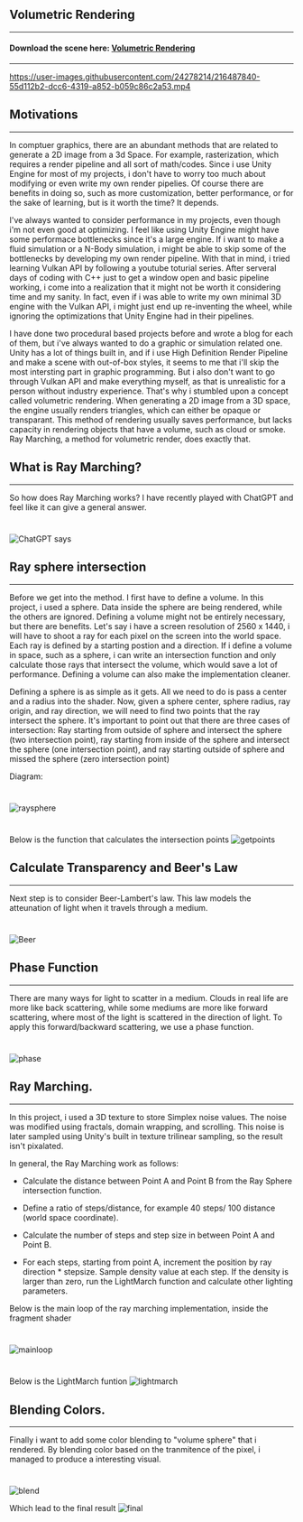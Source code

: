 ## Volumetric Rendering
---

#### Download the scene here: <a href = https://github.com/FzComet206/Volumetirc-Rendering/releases/download/VolumeRender/Volume.Relesase.zip > Volumetric Rendering </a> ####
---

https://user-images.githubusercontent.com/24278214/216487840-55d112b2-dcc6-4319-a852-b059c86c2a53.mp4


## Motivations
---

In comptuer graphics, there are an abundant methods that are related to generate a 2D image from a 3d Space. For example, rasterization, which requires a render pipeline and all sort of math/codes. Since i use Unity Engine for most of my projects, i don't have to worry too much about modifying or even write my own render pipelies. Of course there are benefits in doing so, such as more customization, better performance, or for the sake of learning, but is it worth the time? It depends. 

I've always wanted to consider performance in my projects, even though i'm not even good at optimizing. I feel like using Unity Engine might have some performace bottlenecks since it's a large engine. If i want to make a fluid simulation or a N-Body simulation, i might be able to skip some of the bottlenecks by developing my own render pipeline. With that in mind, i tried learning Vulkan API by following a youtube toturial series. After serveral days of coding with C++ just to get a window open and basic pipeline working, i come into a realization that it might not be worth it considering time and my sanity. In fact, even if i was able to write my own minimal 3D engine with the Vulkan API, i might just end up re-inventing the wheel, while ignoring the optimizations that Unity Engine had in their pipelines.

I have done two procedural based projects before and wrote a blog for each of them, but i've always wanted to do a graphic or simulation related one. Unity has a lot of things built in, and if i use High Definition Render Pipeline and make a scene with out-of-box styles, it seems to me that i'll skip the most intersting part in graphic programming. But i also don't want to go through Vulkan API and make everything myself, as that is unrealistic for a person without industry experience. That's why i stumbled upon a concept called volumetric rendering. When generating a 2D image from a 3D space, the engine usually renders triangles, which can either be opaque or transparant. This method of rendering usually saves performance, but lacks capacity in rendering objects that have a volume, such as cloud or smoke. Ray Marching, a method for volumetric render, does exactly that.



## What is Ray Marching?
---

So how does Ray Marching works? I have recently played with ChatGPT and feel like it can give a general answer.

#
![ChatGPT says](images/gpt.png)


## Ray sphere intersection
---

Before we get into the method. I first have to define a volume. In this project, i used a sphere. Data inside the sphere are being rendered, while the others are ignored. Defining a volume might not be entirely necessary, but there are benefits. Let's say i have a screen resolution of 2560 x 1440, i will have to shoot a ray for each pixel on the screen into the world space. Each ray is defined by a starting postion and a direction. If i define a volume in space, such as a sphere, i can write an intersection function and only calculate those rays that intersect the volume, which would save a lot of performance. Defining a volume can also make the implementation cleaner.

Defining a sphere is as simple as it gets. All we need to do is pass a center and a radius into the shader. Now, given a sphere center, sphere radius, ray origin, and ray direction, we will need to find two points that the ray intersect the sphere. It's important to point out that there are three cases of intersection: Ray starting from outside of sphere and intersect the sphere (two intersection point), ray starting from inside of the sphere and intersect the sphere (one intersection point), and ray starting outside of sphere and missed the sphere (zero intersection point)


Diagram:
#
![raysphere](images/raysphere.png)

#
Below is the function that calculates the intersection points
![getpoints](images/getpoints.png)


## Calculate Transparency and Beer's Law
---
Next step is to consider Beer-Lambert's law. This law models the atteunation of light when it travels through a medium.

#
![Beer](images/beer.png)

## Phase Function
---
There are many ways for light to scatter in a medium. Clouds in real life are more like back scattering, while some mediums are more like forward scattering, where most of the light is scattered in the direction of light. To apply this forward/backward scattering, we use a phase function.

#
![phase](images/phase.png)


## Ray Marching.
---

In this project, i used a 3D texture to store Simplex noise values. The noise was modified using fractals, domain wrapping, and scrolling. This noise is later sampled using Unity's built in texture trilinear sampling, so the result isn't pixalated.

In general, the Ray Marching work as follows:

- Calculate the distance between Point A and Point B from the Ray Sphere intersection function. 

- Define a ratio of steps/distance, for example 40 steps/ 100 distance (world space coordinate). 

- Calculate the number of steps and step size in between Point A and Point B.

- For each steps, starting from point A, increment the position by ray direction * stepsize. Sample density value at each step. If the density is larger than zero, run the LightMarch function and calculate other lighting parameters.

Below is the main loop of the ray marching implementation, inside the fragment shader

#
![mainloop](images/MainLoop.png)

#
Below is the LightMarch funtion
![lightmarch](images/lightmarch.png)

## Blending Colors. 
---

Finally i want to add some color blending to "volume sphere" that i rendered. By blending color based on the tranmitence of the pixel, i managed to produce a interesting visual.

#
![blend](images/blend.png)

Which lead to the final result
![final](images/final.png)
